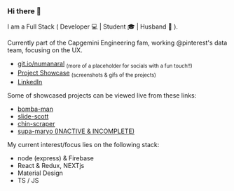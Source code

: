 ### Hi there 👋
I am a Full Stack ( Developer 💻 | Student 🎓 | Husband 💍 ).  

Currently part of the Capgemini Engineering fam, working @pinterest's data team, focusing on the UX.

<!-- - [Resume](https://drive.google.com/file/d/1I5Cm3UEo-b7U2UGvznG5j7IK5rrjMd3r/view?usp=sharing)  <sub>(outdated)</sub> -->
- [git.io/numanaral](https://numanaral.github.io/?ref=github) <sub>(more of a placeholder for socials with a fun touch!!)</sub>  
- [Project Showcase](https://github.com/numanaral/project-showcase) <sub>(screenshots & gifs of the projects)</sub>  
- [LinkedIn](https://www.linkedin.com/in/numanaral/)

Some of showcased projects can be viewed live from these links:
- [bomba-man](https://git.io/bomba-man)
- [slide-scott](https://git.io/slide-scott)
- [chin-scraper](https://git.io/chin-scraper)
- [supa-maryo (INACTIVE & INCOMPLETE)](https://github.com/numanaral/supa-maryo)

My current interest/focus lies on the following stack:
- node (express) & Firebase
- React & Redux, NEXTjs
- Material Design
- TS / JS
<!--
**numanaral/numanaral** is a ✨ _special_ ✨ repository because its `README.md` (this file) appears on your GitHub profile.

Here are some ideas to get you started:

- 🔭 I’m currently working on ...
- 🌱 I’m currently learning ...
- 👯 I’m looking to collaborate on ...
- 🤔 I’m looking for help with ...
- 💬 Ask me about ...
- 📫 How to reach me: ...
- 😄 Pronouns: ...
- ⚡ Fun fact: ...
-->
